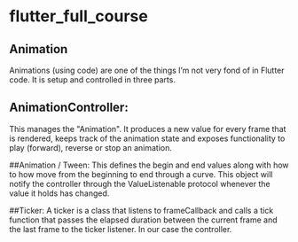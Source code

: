 # flutter_full_course







## Animation
Animations (using code) are one of the things I’m not very fond of in Flutter code. It is setup and controlled in three parts.

## AnimationController: 
This manages the "Animation". It produces a new value for every frame that is rendered, keeps track of the animation state and exposes functionality to play (forward), reverse or stop an animation.

##Animation / Tween: 
This defines the begin and end values along with how to how move from the beginning to end through a curve. This object will notify the controller through the ValueListenable protocol whenever the value it holds has changed.

##Ticker: 
A ticker is a class that listens to frameCallback and calls a tick function that passes the elapsed duration between the current frame and the last frame to the ticker listener. In our case the controller.
